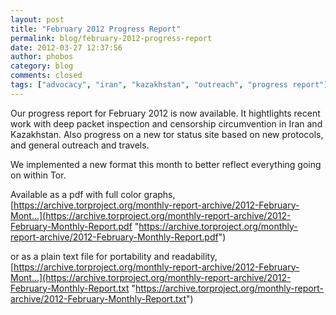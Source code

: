```yaml
---
layout: post
title: "February 2012 Progress Report"
permalink: blog/february-2012-progress-report
date: 2012-03-27 12:37:56
author: phobos
category: blog
comments: closed
tags: ["advocacy", "iran", "kazakhstan", "outreach", "progress report"]
---
```


Our progress report for February 2012 is now available. It hightlights recent work with deep packet inspection and censorship circumvention in Iran and Kazakhstan. Also progress on a new tor status site based on new protocols, and general outreach and travels.

We implemented a new format this month to better reflect everything going on within Tor.

Available as a pdf with full color graphs, [https://archive.torproject.org/monthly-report-archive/2012-February-Mont...](https://archive.torproject.org/monthly-report-archive/2012-February-Monthly-Report.pdf "https://archive.torproject.org/monthly-report-archive/2012-February-Monthly-Report.pdf")

or as a plain text file for portability and readability, [https://archive.torproject.org/monthly-report-archive/2012-February-Mont...](https://archive.torproject.org/monthly-report-archive/2012-February-Monthly-Report.txt "https://archive.torproject.org/monthly-report-archive/2012-February-Monthly-Report.txt")
